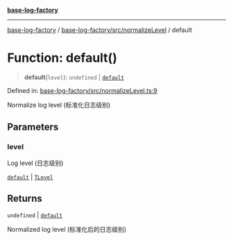 [**base-log-factory**](../../../../index.md)

***

[base-log-factory](../../../../index.md) / [base-log-factory/src/normalizeLevel](../index.md) / default

# Function: default()

> **default**(`level`): `undefined` \| [`default`](../../LogLevel/enumerations/default.md)

Defined in: [base-log-factory/src/normalizeLevel.ts:9](https://github.com/fengxinming/log-base/blob/2c3efcb178d7ddc2410225a9c002fea10b6d1b2d/packages/base-log-factory/src/normalizeLevel.ts#L9)

Normalize log level (标准化日志级别)

## Parameters

### level

Log level (日志级别)

[`default`](../../LogLevel/enumerations/default.md) | [`TLevel`](../../typings/type-aliases/TLevel.md)

## Returns

`undefined` \| [`default`](../../LogLevel/enumerations/default.md)

Normalized log level (标准化后的日志级别)
